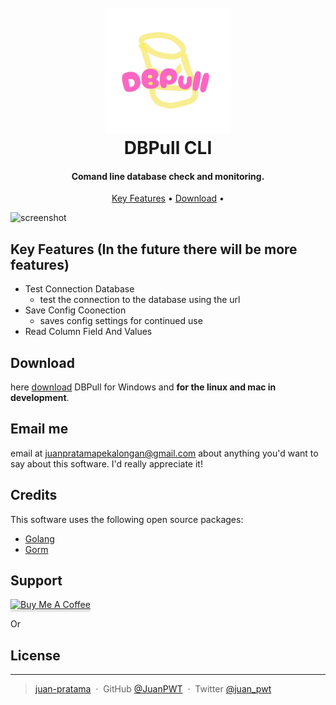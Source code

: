 <h1 align="center">
  <br>
  <a href="http://www.amitmerchant.com/electron-markdownify"><img src="assets/DBPull.png" alt="Markdownify" width="200"></a>
  <br>
     DBPull CLI
  <br>
</h1>

<h4 align="center">Comand line database check and monitoring.</h4>

<p align="center">
  <a href="#key-features">Key Features</a> •
  <a href="#download">Download</a> •
</p>

![screenshot](assets/demo.gif)

## Key Features (In the future there will be more features)

- Test Connection Database
  - test the connection to the database using the url
- Save Config Coonection
  - saves config settings for continued use
- Read Column Field And Values

## Download

here [download](https://github.com/amitmerchant1990/electron-markdownify/releases/tag/v1.2.0) DBPull for Windows and **for the linux and mac in development**.

## Email me

email at <juanpratamapekalongan@gmail.com> about anything you'd want to say about this software. I'd really appreciate it!

## Credits

This software uses the following open source packages:

- [Golang](https://go.dev/)
- [Gorm](https://gorm.io/)

## Support

<a href="https://www.buymeacoffee.com/5Zn8Xh3l9" target="_blank"><img src="https://www.buymeacoffee.com/assets/img/custom_images/purple_img.png" alt="Buy Me A Coffee" style="height: 41px !important;width: 174px !important;box-shadow: 0px 3px 2px 0px rgba(190, 190, 190, 0.5) !important;-webkit-box-shadow: 0px 3px 2px 0px rgba(190, 190, 190, 0.5) !important;" ></a>

<p>Or</p>

## License

---

> [juan-pratama](https://juan-pratama.vercel.app/) &nbsp;&middot;&nbsp;
> GitHub [@JuanPWT](https://github.com/juanPWT) &nbsp;&middot;&nbsp;
> Twitter [@juan_pwt](https://twitter.com/juan_pwt)
